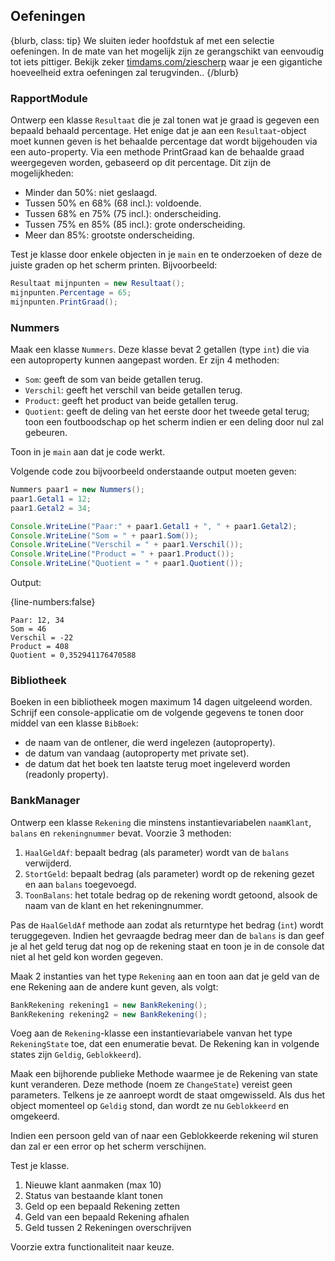 ## Oefeningen


{blurb, class: tip}
We sluiten ieder hoofdstuk af met een  selectie oefeningen. In de mate van het mogelijk zijn ze gerangschikt van eenvoudig tot iets pittiger. Bekijk zeker [timdams.com/ziescherp](https://timdams.com/ziescherp) waar je een gigantiche hoeveelheid extra oefeningen zal terugvinden..
{/blurb}

### RapportModule

Ontwerp een klasse ``Resultaat`` die je zal tonen wat je graad is gegeven een bepaald behaald percentage. Het enige dat je aan een ``Resultaat``-object moet kunnen geven is het behaalde percentage dat wordt bijgehouden via een auto-property. Via een methode PrintGraad kan de behaalde graad weergegeven worden, gebaseerd op dit percentage. Dit zijn de mogelijkheden:

* Minder dan 50%: niet geslaagd.
* Tussen 50% en 68% (68 incl.): voldoende.
* Tussen 68% en 75% (75 incl.): onderscheiding.
* Tussen 75% en 85% (85 incl.): grote onderscheiding.
* Meer dan 85%: grootste onderscheiding.


Test je klasse door enkele objecten in je ``main`` en te onderzoeken of deze de juiste graden op het scherm printen. Bijvoorbeeld:

```java
Resultaat mijnpunten = new Resultaat();
mijnpunten.Percentage = 65;
mijnpunten.PrintGraad();
```

### Nummers

Maak een klasse ``Nummers``. Deze klasse bevat 2 getallen (type ``int``) die via een autoproperty kunnen aangepast worden. Er zijn 4 methoden:

* ``Som``: geeft de som van beide getallen terug.
* ``Verschil``: geeft het verschil van beide getallen terug.
* ``Product``: geeft het product van beide getallen terug.
* ``Quotient``: geeft de deling van het eerste door het tweede getal terug; toon een foutboodschap op het scherm indien er een deling door nul zal gebeuren.

Toon in je ``main`` aan dat je code werkt.

Volgende code zou bijvoorbeeld onderstaande output moeten geven:

```java
Nummers paar1 = new Nummers();
paar1.Getal1 = 12;
paar1.Getal2 = 34;

Console.WriteLine("Paar:" + paar1.Getal1 + ", " + paar1.Getal2);
Console.WriteLine("Som = " + paar1.Som());
Console.WriteLine("Verschil = " + paar1.Verschil());
Console.WriteLine("Product = " + paar1.Product());
Console.WriteLine("Quotient = " + paar1.Quotient());
```

Output:

{line-numbers:false}
```text
Paar: 12, 34
Som = 46
Verschil = -22
Product = 408
Quotient = 0,352941176470588
```

### Bibliotheek

Boeken in een bibliotheek mogen maximum 14 dagen uitgeleend worden. Schrijf een console-applicatie om de volgende gegevens te tonen door middel van een klasse ``BibBoek``:
* de naam van de ontlener, die werd ingelezen (autoproperty).
* de datum van vandaag (autoproperty met private set).
* de datum dat het boek ten laatste terug moet ingeleverd worden (readonly property).

### BankManager

Ontwerp een klasse ``Rekening`` die minstens instantievariabelen ``naamKlant``, ``balans`` en ``rekeningnummer`` bevat. Voorzie 3 methoden:

1. ``HaalGeldAf``: bepaalt bedrag (als parameter) wordt van de ``balans`` verwijderd.
2. ``StortGeld``: bepaalt bedrag (als parameter) wordt op de rekening gezet en aan ``balans`` toegevoegd.
3. ``ToonBalans``: het totale bedrag op de rekening wordt getoond, alsook de naam van de klant en het rekeningnummer.

Pas de ``HaalGeldAf`` methode aan zodat als returntype het bedrag (``int``) wordt teruggegeven. Indien het gevraagde bedrag meer dan de ``balans`` is dan geef je al het geld terug dat nog op de rekening staat en toon je in de console dat niet al het geld kon worden gegeven.

Maak 2 instanties van het type ``Rekening`` aan en toon aan dat je geld van de ene Rekening aan de andere kunt geven, als volgt:

```java
BankRekening rekening1 = new BankRekening();
BankRekening rekening2 = new BankRekening();
```

Voeg aan de ``Rekening``-klasse een instantievariabele vanvan het type ``RekeningState`` toe, dat een enumeratie bevat. De Rekening kan in volgende states zijn ``Geldig``, ``Geblokkeerd``). 

Maak een bijhorende publieke Methode waarmee je de Rekening van state kunt veranderen. Deze methode (noem ze ``ChangeState``) vereist geen parameters. Telkens je ze aanroept wordt de staat omgewisseld. Als dus het object momenteel op ``Geldig`` stond, dan wordt ze nu ``Geblokkeerd`` en omgekeerd.

Indien een persoon geld van of naar een Geblokkeerde rekening wil sturen dan zal er een error op het scherm verschijnen.

Test je klasse.

1. Nieuwe klant aanmaken (max 10) 
2. Status van bestaande klant tonen 
3. Geld op een bepaald Rekening zetten 
4. Geld van een bepaald Rekening afhalen
5. Geld tussen 2 Rekeningen overschrijven

Voorzie extra functionaliteit naar keuze.
